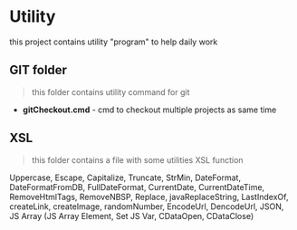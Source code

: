 # Utility
this project contains utility "program" to help daily work

## GIT folder
> this folder contains utility command for git

* **gitCheckout.cmd** - cmd to checkout multiple projects as same time

## XSL
> this folder contains a file with some utilities XSL function

Uppercase, Escape, Capitalize, Truncate, StrMin, DateFormat, DateFormatFromDB, FullDateFormat, CurrentDate, CurrentDateTime, RemoveHtmlTags, RemoveNBSP, Replace, javaReplaceString, LastIndexOf, createLink, createImage, randomNumber, EncodeUrl, DencodeUrl, JSON, JS Array (JS Array Element, Set JS Var, CDataOpen, CDataClose)

